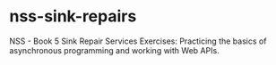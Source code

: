 # nss-sink-repairs
NSS - Book 5 Sink Repair Services Exercises: Practicing the basics of asynchronous programming and working with Web APIs.
